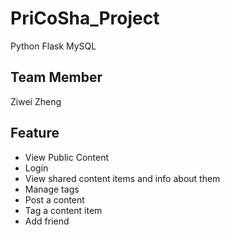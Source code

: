 # PriCoSha_Project

Python Flask
MySQL

Team Member
------------------------------------------------
Ziwei Zheng

Feature
------------------------------------------------
* View Public Content
* Login
* View shared content items and info about them
* Manage tags
* Post a content
* Tag a content item
* Add friend
